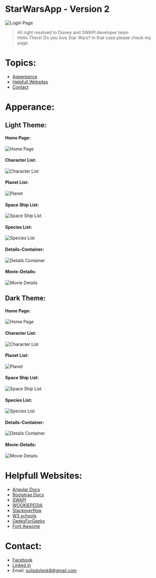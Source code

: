 # StarWarsApp - Version 2
![Login Page](./readme_img/logo.png)
> All right resolved to Disney and SWAPI developer team\
> Hello There! Do you love Star Wars? In that case please check my page.  

# Topics: 
- [Appereance](#apperance)
- [Helpfull Websites](#helpfull-websites)
- [Contact](#contact)

# Apperance:
## Light Theme:
#### Home Page:
![Home Page](readme_img/light_theme/homePage.png)
#### Character List:
![Character List](readme_img/light_theme/characterList.png)
#### Planet List: 
![Planet](readme_img/light_theme/planetList.png)
#### Space Ship List: 
![Space Ship List](readme_img/light_theme/spaceShipList.png)
#### Species List: 
![Species List](readme_img/light_theme/speciesList.png)
#### Details-Container: 
![Details Container](readme_img/light_theme/detailsContainer.png)
#### Movie-Details:
![Movie Details](readme_img/light_theme/movieDetails.png)

## Dark Theme:
#### Home Page:
![Home Page](readme_img/dark_theme/homePage.png)
#### Character List:
![Character List](readme_img/dark_theme/characterList.png)
#### Planet List: 
![Planet](readme_img/dark_theme/planetList.png)
#### Space Ship List: 
![Space Ship List](readme_img/dark_theme/spaceShipList.png)
#### Species List: 
![Species List](readme_img/dark_theme/speciesList.png)
#### Details-Container: 
![Details Container](readme_img/dark_theme/detailsContainer.png)
#### Movie-Details:
![Movie Details](readme_img/dark_theme/movieDetails.png)


# Helpfull Websites:
- [Angular Docs]("https://angular.dev/overview")
- [Bootstrap Docs]("https://getbootstrap.com/docs/5.3/getting-started/introduction")
- [SWAPI]("https://swapi.dev/")
- [WOOKIEPEDIA]("https://starwars.fandom.com/wiki/Wookiee")
- [Stackoverflow]("https://stackoverflow.com/")
- [W3 schools]("https://www.w3schools.com/")
- [GeeksForGeeks]("https://www.geeksforgeeks.org/")
- [Font Awsome]("https://fontawesome.com/icons")

# Contact:
- [Facebook]("https://www.facebook.com/halmai.bence.5?locale=hu_HU")
- [Linked in]("https://www.linkedin.com/in/halmai-bence-5264062a4/")
- Email: sulisdolgok8@gmail.com

